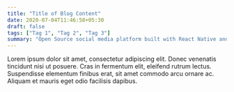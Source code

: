 ```yaml
---
title: "Title of Blog Content"
date: 2020-07-04T11:46:58+05:30
draft: false
tags: ["Tag 1", "Tag 2", "Tag 3"]
summary: "Open Source social media platform built with React Native and Firebase. Uses Google OAuth and Hermes JavaScript engine while providing intuitive design inspired by Instagram and application size of just 9 MB. It provides users the ability to create their own communities based on common interests, affiliations, etc."
---
```

Lorem ipsum dolor sit amet, consectetur adipiscing elit. Donec venenatis tincidunt nisi ut posuere. Cras in fermentum elit, eleifend rutrum lectus. Suspendisse elementum finibus erat, sit amet commodo arcu ornare ac. Aliquam et mauris eget odio facilisis dapibus.


